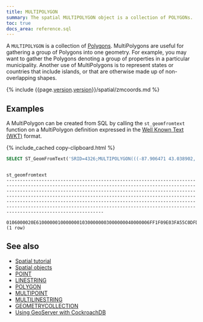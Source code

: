 ```yaml
---
title: MULTIPOLYGON
summary: The spatial MULTIPOLYGON object is a collection of POLYGONs.
toc: true
docs_area: reference.sql
---
```


A `MULTIPOLYGON` is a collection of [Polygons](polygon.html).  MultiPolygons are useful for gathering a group of Polygons into one geometry. For example, you may want to gather the Polygons denoting a group of properties in a particular municipality.  Another use of MultiPolygons is to represent states or countries that include islands, or that are otherwise made up of non-overlapping shapes.

{% include {{page.[version](cluster-settings.html#setting-version).[version](cluster-settings.html#setting-version)}}/spatial/zmcoords.md %}

## Examples

A MultiPolygon can be created from SQL by calling the `st_geomfromtext` function on a MultiPolygon definition expressed in the [Well Known Text (WKT)](spatial-glossary.html#wkt) format.

{% include_cached copy-clipboard.html %}
~~~ sql
SELECT ST_GeomFromText('SRID=4326;MULTIPOLYGON(((-87.906471 43.038902, -95.992775 36.153980, -75.704722 36.076944, -87.906471 43.038902), (-87.623177 41.881832, -90.199402 38.627003, -82.446732 38.413651, -87.623177 41.881832), (-84.191605 39.758949, -75.165222 39.952583, -78.878738 42.880230, -84.191605 39.758949)))');
~~~

~~~
                                                                                                                                                                                                                            st_geomfromtext
------------------------------------------------------------------------------------------------------------------------------------------------------------------------------------------------------------------------------------------------------------------------------------------------------------------------------------------------------------------------------------------------------------------------------------------------------------------------
  0106000020E610000001000000010300000003000000040000006FF1F09E03FA55C0DFDFA0BDFA844540545227A089FF57C0791EDC9DB513424064B14D2A1AED52C0CCCF0D4DD90942406FF1F09E03FA55C0DFDFA0BDFA84454004000000A4A7C821E2E755C07C48F8DEDFF0444073309B00C38C56C038BF61A241504340E884D041979C54C0967A1684F2344340A4A7C821E2E755C07C48F8DEDFF044400400000001309E41430C55C07C2AA73D25E143401AA54BFF92CA52C0DFDC5F3DEEF9434028F04E3E3DB853C0A27A6B60AB70454001309E41430C55C07C2AA73D25E14340
(1 row)
~~~

## See also

- [Spatial tutorial](spatial-tutorial.html)
- [Spatial objects](spatial-features.html#spatial-objects)
- [POINT](point.html)
- [LINESTRING](linestring.html)
- [POLYGON](polygon.html)
- [MULTIPOINT](multipoint.html)
- [MULTILINESTRING](multilinestring.html)
- [GEOMETRYCOLLECTION](geometrycollection.html)
- [Using GeoServer with CockroachDB](geoserver.html)
